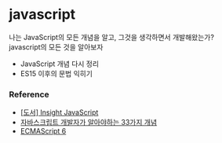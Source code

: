 # javascript
나는 JavaScript의 모든 개념을 알고, 그것을 생각하면서 개발해왔는가?  
javascript의 모든 것을 알아보자  

* JavaScript 개념 다시 정리  
* ES15 이후의 문법 익히기  

### Reference  

* [[도서] Insight JavaScript](http://book.interpark.com/product/BookDisplay.do?_method=detail&sc.prdNo=213715769&gclid=CjwKCAiA-P7xBRAvEiwAow-VacejQXQZyAmk-X2glugQrrKY4K9JHKMZ3z04W_PZ3KqENtp5toch1RoCpCUQAvD_BwE)  
* [자바스크립트 개발자가 알아야하는 33가지 개념](https://github.com/yjs03057/33-js-concepts)  
* [ECMAScript 6](https://github.com/FEDevelopers/es6features)  

